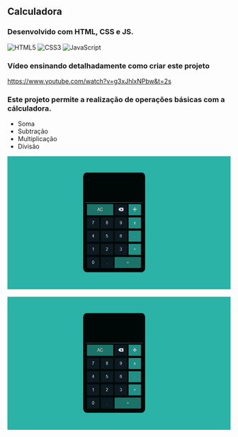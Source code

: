 ## Calculadora 
### Desenvolvido com HTML, CSS e JS.
<div style="display: inline_block" >
    <img aling="center" alt="HTML5" src="https://img.shields.io/badge/HTML5-E34F26?style=for-the-badge&logo=html5&logoColor=white" />
    <img aling="center" alt="CSS3" src="https://img.shields.io/badge/CSS3-1572B6?style=for-the-badge&logo=css3&logoColor=white" />
    <img aling="center" alt="JavaScript" src="https://img.shields.io/badge/JavaScript-F7DF1E?style=for-the-badge&logo=javascript&logoColor=black" />
</div>

### Vídeo ensinando detalhadamente como criar este projeto
https://www.youtube.com/watch?v=g3xJhlxNPbw&t=2s


### Este projeto permite a realização de operações básicas com a cálculadora.


<p> 
    <ul>
        <li>Soma</li>
        <li>Subtração</li>
        <li>Multiplicação</li>
        <li>Divisão</li>
    </ul>
</p>


<p> 
    <img width="575" height="300" src="src/gif4.gif" >
</p>

<p> 
    <img width="575" height="300" src="src/gif5.gif" >
</p>



